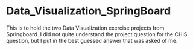 # Data_Visualization_SpringBoard
This is to hold the two Data Visualization exercise projects from Springboard.
I did not quite understand the project question for the CHIS question, but I put in the best guessed answer that was asked of me. 
